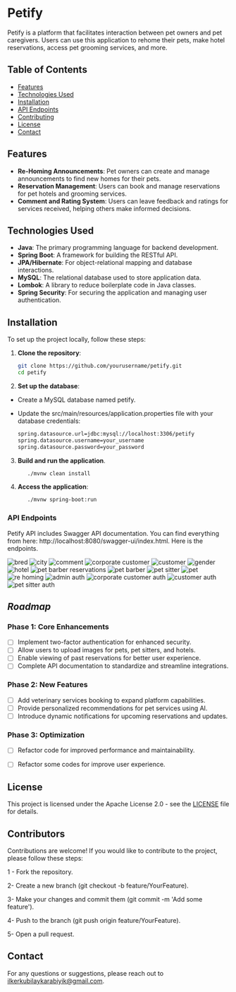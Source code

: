 # Petify

Petify is a platform that facilitates interaction between pet owners and pet caregivers. Users can use this application to rehome their pets, make hotel reservations, access pet grooming services, and more. 

## Table of Contents

- [Features](#features)
- [Technologies Used](#technologies-used)
- [Installation](#installation)
- [API Endpoints](#api-endpoints)
- [Contributing](#contributing)
- [License](#license)
- [Contact](#contact)

## Features

- **Re-Homing Announcements**: Pet owners can create and manage announcements to find new homes for their pets.
- **Reservation Management**: Users can book and manage reservations for pet hotels and grooming services.
- **Comment and Rating System**: Users can leave feedback and ratings for services received, helping others make informed decisions.

## Technologies Used

- **Java**: The primary programming language for backend development.
- **Spring Boot**: A framework for building the RESTful API.
- **JPA/Hibernate**: For object-relational mapping and database interactions.
- **MySQL**: The relational database used to store application data.
- **Lombok**: A library to reduce boilerplate code in Java classes.
- **Spring Security**: For securing the application and managing user authentication.


## Installation

To set up the project locally, follow these steps:

1. **Clone the repository**:
   ```bash
   git clone https://github.com/yourusername/petify.git
   cd petify

2. **Set up the database**:
- Create a MySQL database named petify.

- Update the src/main/resources/application.properties file with your database credentials:

   ```bash
   spring.datasource.url=jdbc:mysql://localhost:3306/petify
   spring.datasource.username=your_username
   spring.datasource.password=your_password

3. **Build and run the application**.
   ```bash
      ./mvnw clean install

4. **Access the application**:
   ```bash
      ./mvnw spring-boot:run


### **API Endpoints**

  Petify API includes Swagger API documentation. You can find everything from here:  http://localhost:8080/swagger-ui/index.html. 
  Here is the endpoints.



![bred](https://github.com/user-attachments/assets/5cd05dab-fe61-4c7c-b3ca-334226317547)
![city](https://github.com/user-attachments/assets/97268e19-5d30-4aa7-b2fb-6da3001f0525)
![comment](https://github.com/user-attachments/assets/df90e98b-1f54-47ac-81da-5157d97a317c)
![corporate customer](https://github.com/user-attachments/assets/f75b44a4-c4db-4832-bdb7-624829dc46ef)
![customer](https://github.com/user-attachments/assets/798266dd-f75e-4e78-8b0e-d3efa77c19f5)
![gender](https://github.com/user-attachments/assets/95d25db2-8e24-40f8-a569-1f5bbd0bc712)
![hotel](https://github.com/user-attachments/assets/0e65f525-6f39-46c1-8335-875ee124b644)
![pet barber reservations](https://github.com/user-attachments/assets/f4bea3e6-33d5-45f3-824d-8078143eda95)
![pet barber](https://github.com/user-attachments/assets/b20d5fbb-f90e-4583-8e85-801767fa8bd3)
![pet sitter](https://github.com/user-attachments/assets/8a959de3-0bda-4c9d-a95d-c7ec265c5d65)
![pet](https://github.com/user-attachments/assets/21231508-dffe-4bba-8be5-041999de0a54)
![re homing](https://github.com/user-attachments/assets/4fba0b68-0e6f-488e-800f-dd2cbbb47890)
![admin auth](https://github.com/user-attachments/assets/6edbab17-5ece-4cfa-b0f6-8fd4d25f0d93)
![corporate customer auth](https://github.com/user-attachments/assets/a900ddab-8771-4a12-a5a9-dfb5dd2d0d01)
![customer auth](https://github.com/user-attachments/assets/9933e2f0-e81d-40a0-97d7-35d988b22bd4)
![pet sitter auth](https://github.com/user-attachments/assets/5c31de37-f21f-4bcc-b2f7-aa30e4826c0c)

   

## *Roadmap*

### Phase 1: Core Enhancements
- [ ] Implement two-factor authentication for enhanced security.
- [ ] Allow users to upload images for pets, pet sitters, and hotels.
- [ ] Enable viewing of past reservations for better user experience.
- [ ] Complete API documentation to standardize and streamline integrations.

### Phase 2: New Features
- [ ] Add veterinary services booking to expand platform capabilities.
- [ ] Provide personalized recommendations for pet services using AI.
- [ ] Introduce dynamic notifications for upcoming reservations and updates.

### Phase 3: Optimization
- [ ] Refactor code for improved performance and maintainability.
- [ ] Refactor some codes for improve user experience.


  

## License

This project is licensed under the Apache License 2.0 - see the [LICENSE](LICENSE) file for details.

  
## Contributors

Contributions are welcome! If you would like to contribute to the project, please follow these steps:

1 - Fork the repository.

2- Create a new branch (git checkout -b feature/YourFeature).

3- Make your changes and commit them (git commit -m 'Add some feature').

4- Push to the branch (git push origin feature/YourFeature).

5- Open a pull request.



  
## Contact

For any questions or suggestions, please reach out to ilkerkubilaykarabiyik@gmail.com.

  
